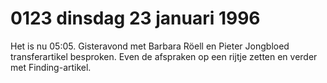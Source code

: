 # 0123 dinsdag 23 januari 1996
Het is nu 05:05. Gisteravond met Barbara Röell en Pieter Jongbloed transferartikel besproken. Even de afspraken op een rijtje zetten en verder met Finding-artikel.
